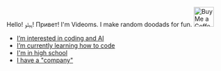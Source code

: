  Hello! ہیلو! Привет! I'm Videoms. I make random doodads for fun.
<a href='https://ko-fi.com/videoms' target='_blank'><img height='35' style='border:0px;height:46px;' src='https://az743702.vo.msecnd.net/cdn/kofi3.png?v=0' border='0' alt='Buy     Me a Coffee at ko-fi.com' />
 
 
- I’m interested in coding and AI
- I’m currently learning how to code
- I'm in high school
- I have a "company"


<!---
Videoms/Videoms is a ✨ special ✨ repository because its `README.md` (this file) appears on your GitHub profile.
You can click the Preview link to take a look at your changes.
--->

